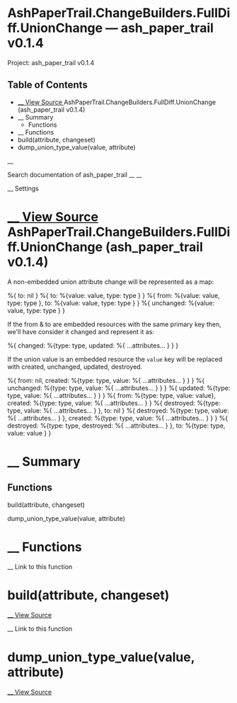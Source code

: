 # AshPaperTrail.ChangeBuilders.FullDiff.UnionChange — ash_paper_trail v0.1.4

Project: ash_paper_trail v0.1.4

## Table of Contents

- [ __ View Source ](external_link) AshPaperTrail.ChangeBuilders.FullDiff.UnionChange (ash_paper_trail v0.1.4)
- __ Summary
  - Functions
- __ Functions
- build(attribute, changeset)
- dump_union_type_value(value, attribute)

__

Search documentation of ash_paper_trail __ __

__ Settings

#  [ __ View Source ](external_link) AshPaperTrail.ChangeBuilders.FullDiff.UnionChange (ash_paper_trail v0.1.4)

A non-embedded union attribute change will be represented as a map:

%{ to: nil } %{ to: %{value: value, type: type } } %{ from: %{value: value, type: type }, to: %{value: value, type: type } } %{ unchanged: %{value: value, type: type } }

If the from & to are embedded resources with the same primary key then, we'll have consider it changed and represent it as:

%{ changed: %{type: type, updated: %{ ...attributes... } } }

If the union value is an embedded resource the `value` key will be replaced with created, unchanged, updated, destroyed.

%{ from: nil, created: %{type: type, value: %{ ...attributes... } } } %{ unchanged: %{type: type, value: %{ ...attributes... } } } %{ updated: %{type: type, value: %{ ...attributes... } } } %{ from: %{type: type, value: value}, created: %{type: type, value: %{ ...attributes... } } %{ destroyed: %{type: type, value: %{ ...attributes... } }, to: nil } %{ destroyed: %{type: type, value: %{ ...attributes... } }, created: %{type: type, value: %{ ...attributes... } } } %{ destroyed: %{type: type, destroyed: %{ ...attributes... } }, to: %{type: type, value: value } }

#  __ Summary

##  Functions

build(attribute, changeset)

dump_union_type_value(value, attribute)

#  __ Functions

__ Link to this function

# build(attribute, changeset)

[ __ View Source ](external_link)

__ Link to this function

# dump_union_type_value(value, attribute)

[ __ View Source ](external_link)
